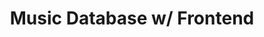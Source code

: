 ---
layout: page
title: Music Database w/ Frontend
description: Ordered storage of artists and their albums using binary search trees and linked lists.
long_description: <h3>This is a storage system for artist names and their album titles. It has a graphical user interface. My intent in writing this program was to use data structures in an applied setting. Artist names are stored in a binary search tree (ordered alphabetically). Each node in the binary search tree contains a pointer to the head of a doubly linked list. It is in these lists that artists' albums are stored.</h3><h3>For more details, <a href="https://github.com/ZackBarry/MusicPlayer_Frontend" style="color:blue">see the repository.</a></h3>
img: /assets/img/5.jpg
---